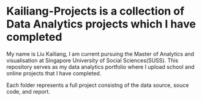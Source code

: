 # Kailiang-Projects is a collection of Data Analytics projects which I have completed
My name is Liu Kailiang, I am current pursuing the Master of Analytics and visualisation at Singapore University of Social Sciences(SUSS).
This repository serves as my data analytics portfolio where I upload school and online projects that I have completed.

Each folder represents a full project consistng of the data source, souce code, and report.
